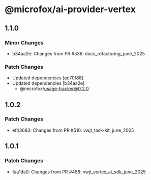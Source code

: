 # @microfox/ai-provider-vertex

## 1.1.0

### Minor Changes

- b34aa2e: Changes from PR #536: docs_refactoring_june_2025

### Patch Changes

- Updated dependencies [ac70f88]
- Updated dependencies [b34aa2e]
  - @microfox/usage-tracker@0.2.0

## 1.0.2

### Patch Changes

- ef43683: Changes from PR #510: vwjt_task-kit_june_2025

## 1.0.1

### Patch Changes

- faa1da0: Changes from PR #488: vwjt_vertex_ai_sdk_june_2025
